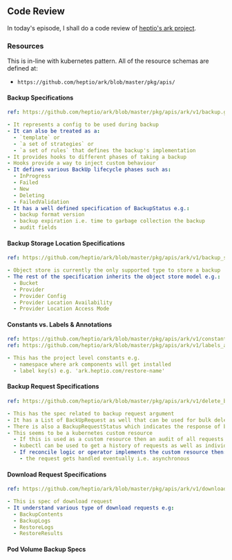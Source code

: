 ## Code Review
In today's episode, I shall do a code review of [heptio's ark project](https://github.com/heptio/ark). 

### Resources
This is in-line with kubernetes pattern. All of the resource schemas are defined at:

- `https://github.com/heptio/ark/blob/master/pkg/apis/`

#### Backup Specifications
```yaml
ref: https://github.com/heptio/ark/blob/master/pkg/apis/ark/v1/backup.go

- It represents a config to be used during backup
- It can also be treated as a:
  - `template` or 
  - `a set of strategies` or
  - `a set of rules` that defines the backup's implementation
- It provides hooks to different phases of taking a backup
- Hooks provide a way to inject custom behaviour
- It defines various BackUp lifecycle phases such as:
  - InProgress
  - Failed
  - New
  - Deleting
  - FailedValidation
- It has a well defined specification of BackupStatus e.g.:
  - backup format version
  - backup expiration i.e. time to garbage collection the backup
  - audit fields
```

#### Backup Storage Location Specifications
```yaml
ref: https://github.com/heptio/ark/blob/master/pkg/apis/ark/v1/backup_storage_location.go

- Object store is currently the only supported type to store a backup
- The rest of the specification inherits the object store model e.g.:
  - Bucket
  - Provider
  - Provider Config
  - Provider Location Availability
  - Provider Location Access Mode
```

#### Constants vs. Labels & Annotations
```yaml
ref: https://github.com/heptio/ark/blob/master/pkg/apis/ark/v1/constants.go
ref: https://github.com/heptio/ark/blob/master/pkg/apis/ark/v1/labels_annotations.go

- This has the project level constants e.g.
  - namespace where ark components will get installed
  - label key(s) e.g. 'ark.heptio.com/restore-name'
```

#### Backup Request Specifications
```yaml
ref: https://github.com/heptio/ark/blob/master/pkg/apis/ark/v1/delete_backup_request.go

- This has the spec related to backup request argument
- It has a List of BackUpRequest as well that can be used for bulk deletion of backups
- There is also a BackupRequestStatus which indicates the response of backup request
- This seems to be a kubernetes custom resource
  - If this is used as a custom resource then an audit of all requests can be done
  - kubectl can be used to get a history of requests as well as individual status
  - If reconcile logic or operator implements the custom resource then:
    - the request gets handled eventually i.e. asynchronous
```

#### Download Request Specifications
```yaml
ref: https://github.com/heptio/ark/blob/master/pkg/apis/ark/v1/download_request.go

- This is spec of download request
- It understand various type of download requests e.g:
  - BackupContents
  - BackupLogs
  - RestoreLogs
  - RestoreResults
```

#### Pod Volume Backup Specs

#### 
